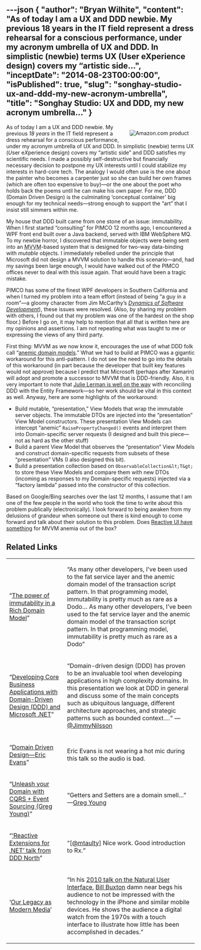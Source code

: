 ---json
{
  "author": "Bryan Wilhite",
  "content": "As of today I am a UX and DDD newbie. My previous 18 years in the IT field represent a dress rehearsal for a conscious performance, under my acronym umbrella of UX and DDD. In simplistic (newbie) terms UX (User eXperience design) covers my “artistic side...",
  "inceptDate": "2014-08-23T00:00:00",
  "isPublished": true,
  "slug": "songhay-studio-ux-and-ddd-my-new-acronym-umbrella",
  "title": "Songhay Studio: UX and DDD, my new acronym umbrella…"
}
---

[<img alt="Amazon.com product" src="http://ecx.images-amazon.com/images/I/51WLtI-uLcL.jpg" style="float:right;margin:16px;">](http://www.amazon.com/exec/obidos/ASIN/B00794TAUG/thekintespacec00A/ "Buy this product at Amazon.com!")

As of today I am a UX and DDD newbie. My previous *18 years* in the IT field represent a dress rehearsal for a conscious performance, under my acronym umbrella of UX and DDD. In simplistic (newbie) terms UX (*U*ser e*X*perience design) covers my “artistic side” and DDD satisfies my scientific needs. I made a possibly self-destructive but financially necessary decision to postpone my UX interests until I could stabilize my interests in hard-core tech. The analogy I would often use is the one about the painter who becomes a carpenter just so she can build her own frames (which are often too expensive to buy)—or the one about the poet who holds back the poems until he can make his own paper. For me, DDD (Domain Driven Design) is the culminating ‘conceptual container’ big enough for my technical needs—strong enough to support the “art” that I insist still simmers within me.

My house that DDD built came from one stone of an issue: immutability. When I first started “consulting” for PIMCO 12 months ago, I encountered a WPF front end built over a Java backend, served with IBM WebSphere MQ. To my newbie horror, I discovered that immutable objects were being sent into an <acronym title="Model">MVVM</acronym>-based system that is designed for two-way data-binding with *mutable* objects. I immediately rebelled under the principle that Microsoft did not design a MVVM solution to handle this scenario—and, had my savings been large enough, I would have walked out of the PIMCO offices never to deal with this issue again. That would have been a tragic mistake.

PIMCO has some of the finest WPF developers in Southern California and when I turned my problem into a team effort (instead of being “a guy in a room”—a gloomy character from Jim McCarthy’s [*Dynamics of Software Development*](http://www.amazon.com/Dynamics-Software-Development-Jim-McCarthy/dp/1556158238%3FSubscriptionId=1SW6D7X6ZXXR92KVX0G2&tag=thekintespacec00&linkCode=xm2&camp=2025&creative=165953&creativeASIN=1556158238)), these issues were resolved. (Also, by sharing my problem with others, I found out that my problem was one of the hardest on the shop floor.) Before I go on, it may help to mention that all that is written here are my opinions and assertions. I am not repeating what was taught to me or expressing the views of any third party.

First thing: MVVM as we now know it, encourages the use of what DDD folk call “[anemic domain models](http://codebetter.com/gregyoung/2009/07/15/the-anemic-domain-model-pattern/).” What we had to build at PIMCO was a gigantic workaround for this anti-pattern. I do not see the need to go into the details of this workaround (in part because the developer that built key features would not approve) because I predict that Microsoft (perhaps after Xamarin) will adopt and promote a successor to MVVM that is DDD-friendly. Also, it is very important to note that [Julie Lerman is well on the way](http://msdn.microsoft.com/en-us/magazine/dn342868.aspx) with reconciling DDD with the Entity Framework—so her work should be vital in this context as well. Anyway, here are some highlights of the workaround:

*   Build mutable, “presentation,” View Models that wrap the immutable server objects. The immutable DTOs are injected into the “presentation” View Model constructors. These presentation View Models can intercept “anemic” `RaisePropertyChanged()` events and interpret them into Domain-specific server requests (I designed and built this piece—not as hard as the other stuff)
*   Build a parent View Model that observes the “presentation” View Models and construct domain-specific requests from subsets of these “presentation” VMs (I also designed this bit).
*   Build a presentation collection based on `ObservableCollection&lt;T&gt;` to store these View Models and compare them with new DTOs (incoming as responses to my Domain-specific requests) injected via a “factory lambda” passed into the constructor of this collection.

Based on Google/Bing searches over the last 12 months, I assume that I am one of the few people in the world who took the time to write about this problem publically (electronically). I look forward to being awaken from my delusions of grandeur when someone out there is kind enough to come forward and talk about their solution to this problem. Does [Reactive UI have something](http://mtaulty.com/CommunityServer/blogs/mike_taultys_blog/archive/2011/10/10/reactive-extensions-for-net-talk-from-ddd-north.aspx) for MVVM anemia out of the box?

## Related Links

<table class="WordWalkingStickTable"><tr><td>

“[The power of immutability in a Rich Domain Model](http://www.gridshore.nl/2009/04/06/the-power-of-immutability-in-a-rich-domain-model/)”
</td><td>

“As many other developers, I’ve been used to the fat service layer and the anemic domain model of the transaction script pattern. In that programming model, immutability is pretty much as rare as a Dodo… As many other developers, I’ve been used to the fat service layer and the anemic domain model of the transaction script pattern. In that programming model, immutability is pretty much as rare as a Dodo”
</td></tr><tr><td>

“[Developing Core Business Applications with Domain-Driven Design (DDD) and Microsoft .NET](http://channel9.msdn.com/Events/TechEd/NorthAmerica/2013/DEV-B311)”
</td><td>

“Domain-driven design (DDD) has proven to be an invaluable tool when developing applications in high complexity domains. In this presentation we look at DDD in general and discuss some of the main concepts such as ubiquitous language, different architecture approaches, and strategic patterns such as bounded context….” — [@JimmyNilsson](https://twitter.com/JimmyNilsson)
</td></tr><tr><td>

“[Domain Driven Design—Eric Evans](https://www.youtube.com/watch?v=7MaYeudL9yo)”
</td><td>

Eric Evans is not wearing a hot mic during this talk so the audio is bad.
</td></tr><tr><td>

“[Unleash your Domain with CQRS + Event Sourcing (Greg Young)](https://vimeo.com/31645099)”
</td><td>

“Getters and Setters are a domain smell…” —[Greg Young](http://goodenoughsoftware.net/author/gregfyoung/)
</td></tr><tr><td>

“[‘Reactive Extensions for .NET’ talk from DDD North](http://mtaulty.com/CommunityServer/blogs/mike_taultys_blog/archive/2011/10/10/reactive-extensions-for-net-talk-from-ddd-north.aspx)”
</td><td>

“[[@mtaulty](https://twitter.com/mtaulty)] Nice work. Good introduction to Rx.”
</td></tr><tr><td>

‘[Our Legacy as Modern Media](http://kintespace.com/rasx55.html)’
</td><td>

“In his [2010 talk on the Natural User Interface](http://channel9.msdn.com/posts/TechTalk-NUI-Whats-in-a-Name), [Bill Buxton](https://twitter.com/wasbuxton) damn near begs his audience to not be impressed with the technology in the iPhone and similar mobile devices. He shows the audience a digital watch from the 1970s with a touch interface to illustrate how little has been accomplished in decades.”
</td></tr></table>
